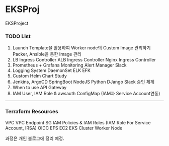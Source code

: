 # EKSProj
EKSProject

### TODO List
1. Launch Template을 활용하여 Worker node의 Custom Image 관리하기
    Packer, Ansible을 통한 Image 관리
2. LB Ingress Controller
    ALB Ingress Controller
    Nginx Ingress Controller
3. Prometheus + Grafana Monitoring
    Alert Manager
    Slack
4. Logging System
    DaemonSet
    ELK
    EFK
5. Custom Helm Chart Study
6. Jenkins, ArgoCD
    SpringBoot
    NodeJS
    Python DJango
    Slack 승인 체계
7. When to use API Gateway
8. IAM User, IAM Role & awsauth ConfigMap (IAM과 Service Account연동)


---

### Terraform Resources
VPC
VPC Endpoint
SG
IAM Policies & IAM Roles (IAM Role For Service Account, IRSA)
OIDC
EFS
EC2
EKS Cluster
Worker Node


과정은 개인 블로그에 정리 예정.